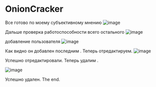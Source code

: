 # OnionCracker

Все готово по моему субъективному мнению
![image](https://user-images.githubusercontent.com/26554565/134736056-7379f5a3-1454-4ef9-91ab-a7e9a22c5cd9.png)

Дальше проверка работоспособности всего остального 
![image](https://user-images.githubusercontent.com/26554565/134736213-e11b377e-c558-4137-830d-476769b1f887.png)

добавление пользователя 
![image](https://user-images.githubusercontent.com/26554565/134736296-c6a00e21-e824-49b7-ab22-7ad81104cc81.png)

Как видно он добавлен последним . Теперь отредактируем.
![image](https://user-images.githubusercontent.com/26554565/134736429-e051e4e7-232f-4a70-a029-1de558be2dd5.png)

Успешно отредактировали. Теперь удалим .

![image](https://user-images.githubusercontent.com/26554565/134736472-de71270e-f4b5-4a02-97ef-29a13f3d26dd.png)

Успешно удален. The end.
